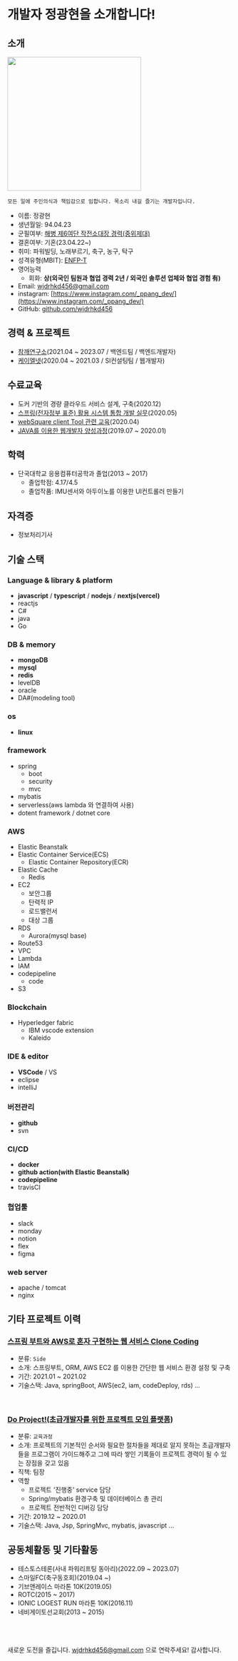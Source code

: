 # 개발자 정광현을 소개합니다!

## 소개
<img src='https://github.com/wjdrhkd456/RESUME/blob/main/IMAGES/mainProfile.jpg' width=300px height=300px/>

```
모든 일에 주인의식과 책임감으로 임합니다. 목소리 내길 즐기는 개발자입니다.
```

- 이름: 정광현
- 생년월일: 94.04.23
- 군필여부: [해병 제6여단 작전소대장 경력(중위제대)](https://github.com/wjdrhkd456/RESUME/tree/main/marine_history)
- 결혼여부: 기혼(23.04.22~)
- 취미: 파워빌딩, 노래부르기, 축구, 농구, 탁구
- 성격유형(MBIT): [ENFP-T](https://www.16personalities.com/ko/%EC%84%B1%EA%B2%A9%EC%9C%A0%ED%98%95-enfp)
- 영어능력
  - 회화: **상(외국인 팀원과 협업 경력 2년 / 외국인 솔루션 업체와 협업 경험 有)**
- Email: wjdrhkd456@gmail.com
- instagram: [https://www.instagram.com/_ppang_dev/](https://www.instagram.com/_ppang_dev/)
- GitHub: [github.com/wjdrhkd456](https://github.com/wjdrhkd456)

## 경력 & 프로젝트
- [참깨연구소](https://github.com/wjdrhkd456/RESUME/tree/main/projects/sesamelab)(2021.04 ~ 2023.07 / 백엔드팀 / 백엔드개발자)
- [케이엘넷](https://github.com/wjdrhkd456/RESUME/tree/main/projects/klnet)(2020.04 ~ 2021.03 / SI컨설팅팀 / 웹개발자)

## 수료교육
- 도커 기반의 경량 클라우드 서비스 설계, 구축(2020.12)
- [스프링(전자정부 표준) 활용 시스템 통합 개발 실무](https://github.com/wjdrhkd456/SpringDigitalGovermentFramework)(2020.05)
- [webSquare client Tool 관련 교육](https://github.com/wjdrhkd456/WebSquare5)(2020.04)
- [JAVA를 이용한 웹개발자 양성과정](https://github.com/wjdrhkd456/Portfolio/blob/master/README.md)(2019.07 ~ 2020.01)

## 학력
- 단국대학교 응용컴퓨터공학과 졸업(2013 ~ 2017)
  - 졸업학점: 4.17/4.5
  - 졸업작품: IMU센서와 아두이노를 이용한 UI컨트롤러 만들기

## 자격증
- 정보처리기사

## 기술 스택
### Language & library & platform
- **javascript** / **typescript** / **nodejs** / **nextjs(vercel)**
- reactjs
- C#
- java
- Go

### DB & memory
- **mongoDB**
- **mysql**
- **redis**
- levelDB
- oracle
- DA#(modeling tool)

### os
- **linux**

### framework
- spring
  - boot
  - security
  - mvc
- mybatis
- serverless(aws lambda 와 연결하여 사용)
- dotent framework / dotnet core

### AWS
- Elastic Beanstalk
- Elastic Container Service(ECS)
  - Elastic Container Repository(ECR)
- Elastic Cache
  - Redis
- EC2
  - 보안그룹
  - 탄력적 IP
  - 로드밸런서
  - 대상 그룹
- RDS
  - Aurora(mysql base)
- Route53
- VPC
- Lambda
- IAM
- codepipeline
  - code
- S3

### Blockchain
- Hyperledger fabric
  - IBM vscode extension
  - Kaleido

### IDE & editor
- **VSCode** / VS 
- eclipse
- intelliJ

### 버전관리
- **github**
- svn

### CI/CD
- **docker**
- **github action(with Elastic Beanstalk)**
- **codepipeline**
- travisCI

### 협업툴
- slack
- monday
- notion
- flex
- figma

### web server
- apache / tomcat
- nginx

## 기타 프로젝트 이력
### [스프링 부트와 AWS로 혼자 구현하는 웹 서비스 Clone Coding](https://github.com/wjdrhkd456/springboot_and_aws_exam_project)
- 분류: ``Side``
- 소개: 스프링부트, ORM, AWS EC2 를 이용한 간단한 웹 서비스 환경 설정 및 구축
- 기간: 2021.01 ~ 2021.02
- 기술스택: Java, springBoot, AWS(ec2, iam, codeDeploy, rds) ...
<br/>

### [Do Project!(초급개발자를 위한 프로젝트 모임 플랫폼)](https://github.com/Thankyouteacher/SsangyongFinalproject)
- 분류: ``교육과정``
- 소개: 프로젝트의 기본적인 순서와 필요한 절차들을 제대로 알지 못하는 초급개발자들을 프로그램이 가이드해주고 그에 따라 쌓인 기록들이 프로젝트 경력이 될 수 있는 장점을 갖고 있음
- 직책: 팀장
- 역할
  - 프로젝트 '진행중' service 담당
  - Spring/mybatis 환경구축 및 데이터베이스 총 관리
  - 프로젝트 전반적인 디버깅 담당
- 기간: 2019.12 ~ 2020.01
- 기술스택: Java, Jsp, SpringMvc, mybatis, javascript ...

## 공동체활동 및 기타활동
- 테스토스테론(사내 파워리프팅 동아리)(2022.09 ~ 2023.07)
- 스마일FC(축구동호회)(2019.04 ~)
- 기브앤레이스 마라톤 10K(2019.05)
- ROTC(2015 ~ 2017)
- IONIC LOGEST RUN 마라톤 10K(2016.11)
- 네비게이토선교회(2013 ~ 2015)

<br/><br/><br/>
새로운 도전을 즐깁니다. wjdrhkd456@gmail.com 으로 연락주세요!
감사합니다.
